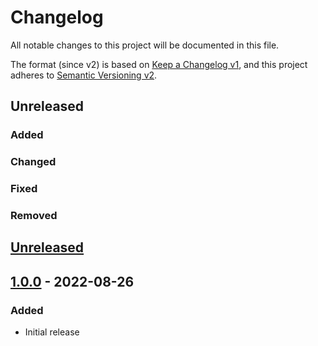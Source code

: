# Changelog
All notable changes to this project will be documented in this file.

The format (since v2) is based on [Keep a Changelog v1](https://keepachangelog.com/en/1.0.0/),
and this project adheres to [Semantic Versioning v2](https://semver.org/spec/v2.0.0.html).

## Unreleased
### Added
### Changed
### Fixed
### Removed

## [Unreleased]

## [1.0.0] - 2022-08-26
### Added
- Initial release

[Unreleased]: https://gitlab.com/oauth-xx/snaky_hash/-/compare/v1.0.0...main
[1.0.0]: https://gitlab.com/oauth-xx/snaky_hash/-/releases/tag/v1.0.0
